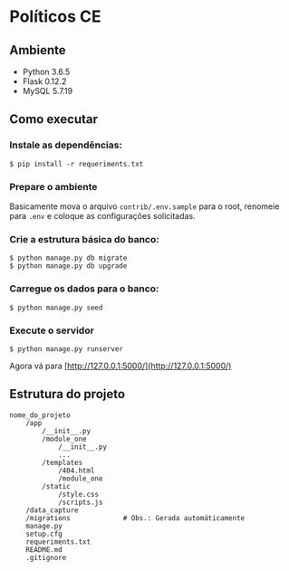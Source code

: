 # Políticos CE

## Ambiente
* Python 3.6.5
* Flask 0.12.2
* MySQL 5.7.19

## Como executar
### Instale as dependências:
```console
$ pip install -r requeriments.txt
```

### Prepare o ambiente
Basicamente mova o arquivo `contrib/.env.sample` para o root, renomeie para `.env` e coloque as configurações solicitadas.

### Crie a estrutura básica do banco:
```console
$ python manage.py db migrate
$ python manage.py db upgrade
```

### Carregue os dados para o banco:
```console
$ python manage.py seed
```

### Execute o servidor
```console
$ python manage.py runserver
```
Agora vá para [http://127.0.0.1:5000/](http://127.0.0.1:5000/)

## Estrutura do projeto
```
nome_do_projeto
    /app
        /__init__.py
        /module_one
            /__init__.py
            ...
        /templates
            /404.html
            /module_one
        /static
            /style.css
            /scripts.js
    /data_capture
    /migrations             # Obs.: Gerada automáticamente
    manage.py
    setup.cfg
    requeriments.txt
    README.md
    .gitignore
```
